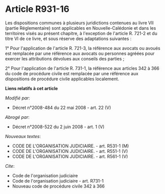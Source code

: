 # Article R931-16

Les dispositions communes à plusieurs juridictions contenues au livre VII (partie Réglementaire) sont applicables en
Nouvelle-Calédonie et dans les territoires visés au présent chapitre, à l'exception de l'article R. 721-2 et du titre VI de
ce livre, et sous réserve des adaptations suivantes : 

1° Pour l'application de l'article R. 721-3, la référence aux avocats ou avoués est remplacée par une référence aux avocats
ou personnes agréées pour exercer les attributions dévolues aux conseils des parties ; 

2° Pour l'application de l'article R. 731-1, la référence aux articles 342 à 366 du    code de procédure civile est remplacée
par une référence aux dispositions de procédure civile applicables localement.

**Liens relatifs à cet article**

_Modifié par_:

  - Décret n°2008-484 du 22 mai 2008 - art. 22 (V)

_Abrogé par_:

  - Décret n°2008-522 du 2 juin 2008 - art. 1 (V)

_Nouveaux textes_:

  - CODE DE L'ORGANISATION JUDICIAIRE. - art. R531-1 (M)
  - CODE DE L'ORGANISATION JUDICIAIRE. - art. R551-1 (V)
  - CODE DE L'ORGANISATION JUDICIAIRE. - art. R561-1 (V)

_Cite_:

  - Code de l'organisation judiciaire
  - Code de l'organisation judiciaire - art. R731-1
  - Nouveau code de procédure civile 342 à 366
